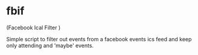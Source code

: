 # fbif
(Facebook Ical Filter )

Simple script to filter out events from a facebook events ics feed and keep only attending and 'maybe' events.
